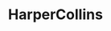 ---
title: HarperCollins
member_url: https://www.harpercollins.com/
country: USA
series: ["country"] 
tags: ["members"]
categories: ["Publishers and publishing groups"]
summary: "one of the largest publishing group."
press:
active: true
layout: post
showReadTime: false
showDate: false
permalink: ""
date: 
--- 